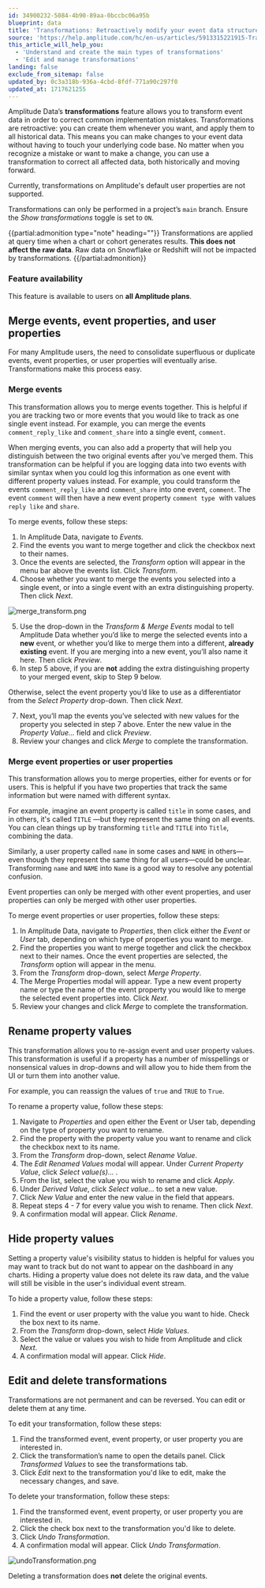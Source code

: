 ```yaml
---
id: 34900232-5084-4b90-89aa-0bccbc06a95b
blueprint: data
title: 'Transformations: Retroactively modify your event data structure'
source: 'https://help.amplitude.com/hc/en-us/articles/5913315221915-Transformations-Retroactively-modify-your-event-data-structure'
this_article_will_help_you:
  - 'Understand and create the main types of transformations'
  - 'Edit and manage transformations'
landing: false
exclude_from_sitemap: false
updated_by: 0c3a318b-936a-4cbd-8fdf-771a90c297f0
updated_at: 1717621255
---
```

Amplitude Data’s **transformations** feature allows you to transform event data in order to correct common implementation mistakes. Transformations are retroactive: you can create them whenever you want, and apply them to all historical data. This means you can make changes to your event data without having to touch your underlying code base. No matter when you recognize a mistake or want to make a change, you can use a transformation to correct all affected data, both historically and moving forward.

Currently, transformations on Amplitude's default user properties are not supported.

Transformations can only be performed in a project’s `main` branch. Ensure the *Show transformations* toggle is set to `ON`.

{{partial:admonition type="note" heading=""}}
Transformations are applied at query time when a chart or cohort generates results. **This does not affect the raw data**. Raw data on Snowflake or Redshift will not be impacted by transformations.
{{/partial:admonition}}

### Feature availability

This feature is available to users on **all Amplitude plans**.

## Merge events, event properties, and user properties

For many Amplitude users, the need to consolidate superfluous or duplicate events, event properties, or user properties will eventually arise. Transformations make this process easy.

### Merge events

This transformation allows you to merge events together. This is helpful if you are tracking two or more events that you would like to track as one single event instead. For example, you can merge the events `comment_reply_like` and `comment_share` into a single event, `comment`.

When merging events, you can also add a property that will help you distinguish between the two original events after you’ve merged them. This transformation can be helpful if you are logging data into two events with similar syntax when you could log this information as one event with different property values instead. For example, you could transform the events `comment_reply_like` and `comment_share` into one event, `comment`. The event `comment` will then have a new event property `comment type`  with values `reply like` and `share`.

To merge events, follow these steps:

1. In Amplitude Data, navigate to *Events.*
2. Find the events you want to merge together and click the checkbox next to their names.
3. Once the events are selected, the *Transform* option will appear in the menu bar above the events list. Click *Transform*.
4. Choose whether you want to merge the events you selected into a single event, or into a single event with an extra distinguishing property. Then click *Next*.  
  
  ![merge_transform.png](/output/img/data/merge-transform-png.png)

5. Use the drop-down in the *Transform & Merge Events* modal to tell Amplitude Data whether you’d like to merge the selected events into a **new** event, or whether you’d like to merge them into a different, **already** **existing** event. If you are merging into a new event, you’ll also name it here. Then click *Preview*.
6. In step 5 above, if you are **not** adding the extra distinguishing property to your merged event, skip to Step 9 below.  
  
  Otherwise, select the event property you’d like to use as a differentiator from the *Select Property* drop-down. Then click *Next*.

7. Next, you’ll map the events you’ve selected with new values for the property you selected in step 7 above. Enter the new value in the *Property Value…* field and click *Preview*.
8. Review your changes and click *Merge* to complete the transformation.

### Merge event properties or user properties

This transformation allows you to merge properties, either for events or for users. This is helpful if you have two properties that track the same information but were named with different syntax.

For example, imagine an event property is called `title` in some cases, and in others, it's called `TITLE` —but they represent the same thing on all events. You can clean things up by transforming `title` and `TITLE` into `Title`, combining the data.

Similarly, a user property called `name` in some cases and `NAME` in others—even though they represent the same thing for all users—could be unclear. Transforming `name` and `NAME` into `Name` is a good way to resolve any potential confusion.

Event properties can only be merged with other event properties, and user properties can only be merged with other user properties.

To merge event properties or user properties, follow these steps:

1. In Amplitude Data, navigate to *Properties*, then click either the *Event* or *User* tab, depending on which type of properties you want to merge.
2. Find the properties you want to merge together and click the checkbox next to their names. Once the event properties are selected, the *Transform* option will appear in the menu.
3. From the *Transform* drop-down, select *Merge Property*.
4. The Merge Properties modal will appear. Type a new event property name or type the name of the event property you would like to merge the selected event properties into. Click *Next*.
5. Review your changes and click *Merge* to complete the transformation.

## Rename property values

This transformation allows you to re-assign event and user property values. This transformation is useful if a property has a number of misspellings or nonsensical values in drop-downs and will allow you to hide them from the UI or turn them into another value.

For example, you can reassign the values of `true` and `TRUE` to `True`.

To rename a property value, follow these steps:

1. Navigate to *Properties* and open either the Event or User tab, depending on the type of property you want to rename.
2. Find the property with the property value you want to rename and click the checkbox next to its name.
3. From the *Transform* drop-down, select *Rename Value*.
4. The *Edit Renamed Values* modal will appear. Under *Current Property Value*, click *Select value(s)...* .
5. From the list, select the value you wish to rename and click *Apply*.
6. Under *Derived Value*, click *Select value...* to set a new value.
7. Click *New Value* and enter the new value in the field that appears.
8. Repeat steps 4 - 7 for every value you wish to rename. Then click *Next*.
9. A confirmation modal will appear. Click *Rename*.

## Hide property values

Setting a property value's visibility status to hidden is helpful for values you may want to track but do not want to appear on the dashboard in any charts. Hiding a property value does not delete its raw data, and the value will still be visible in the user's individual event stream.

To hide a property value, follow these steps:

1. Find the event or user property with the value you want to hide. Check the box next to its name.
2. From the *Transform* drop-down, select *Hide Values*.
3. Select the value or values you wish to hide from Amplitude and click *Next*.
4. A confirmation modal will appear. Click *Hide*.

## Edit and delete transformations

Transformations are not permanent and can be reversed. You can edit or delete them at any time.

To edit your transformation, follow these steps:

1. Find the transformed event, event property, or user property you are interested in.
2. Click the transformation’s name to open the details panel. Click *Transformed Values* to see the transformations tab.
3. Click *Edit* next to the transformation you'd like to edit, make the necessary changes, and save.

To delete your transformation, follow these steps:

1. Find the transformed event, event property, or user property you are interested in.
2. Click the check box next to the transformation you'd like to delete.
3. Click *Undo Transformation*.
4. A confirmation modal will appear. Click *Undo Transformation*.

![undoTransformation.png](/docs/output/img/data/undotransformation-png.png)

Deleting a transformation does **not** delete the original events.